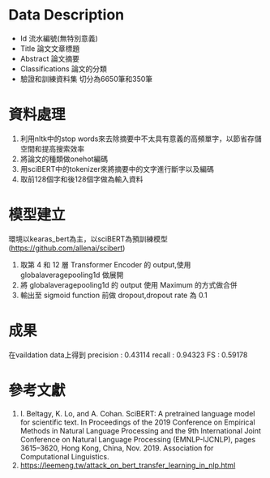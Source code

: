 # Data Description
* Id
    流水編號(無特別意義)
* Title
    論文文章標題
* Abstract
    論文摘要
* Classifications
    論文的分類
* 驗證和訓練資料集
  切分為6650筆和350筆
# 資料處理
  1. 利用nltk中的stop words來去除摘要中不太具有意義的高頻單字，以節省存儲空間和提高搜索效率
  2. 將論文的種類做onehot編碼
  3. 用sciBERT中的tokenizer來將摘要中的文字進行斷字以及編碼
  4. 取前128個字和後128個字做為輸入資料
# 模型建立
環境以kearas_bert為主，以sciBERT為預訓練模型(https://github.com/allenai/scibert)

1. 取第 4 和 12 層 Transformer Encoder 的 output,使用 globalaveragepooling1d 做展開
2. 將 globalaveragepooling1d 的 output 使用 Maximum 的方式做合併
3. 輸出至 sigmoid function 前做 dropout,dropout rate 為 0.1
# 成果
在vaildation data上得到
precision : 0.43114
recall : 0.94323
FS : 0.59178
# 參考文獻
1. I. Beltagy, K. Lo, and A. Cohan. SciBERT: A pretrained language model for scientific text. In Proceedings of the 2019 Conference on Empirical Methods in Natural Language Processing and the 9th International Joint Conference on Natural Lan­guage Processing (EMNLP­-IJCNLP), pages 3615–3620, Hong Kong, China, Nov. 2019. Association for Computational Linguistics.
2. https://leemeng.tw/attack_on_bert_transfer_learning_in_nlp.html

